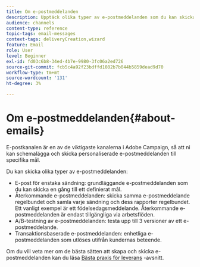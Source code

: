 ```yaml
---
title: Om e-postmeddelanden
description: Upptäck olika typer av e-postmeddelanden som du kan skicka med Adobe Campaign.
audience: channels
content-type: reference
topic-tags: email-messages
context-tags: deliveryCreation,wizard
feature: Email
role: User
level: Beginner
exl-id: fd03c6b8-34ed-4b7e-9980-3fc06a2ed726
source-git-commit: fcb5c4a92f23bdffd1082b7b044b5859dead9d70
workflow-type: tm+mt
source-wordcount: '131'
ht-degree: 3%

---
```


# Om e-postmeddelanden{#about-emails}

E-postkanalen är en av de viktigaste kanalerna i Adobe Campaign, så att ni kan schemalägga och skicka personaliserade e-postmeddelanden till specifika mål.

Du kan skicka olika typer av e-postmeddelanden:

* E-post för enstaka sändning: grundläggande e-postmeddelanden som du kan skicka en gång till ett definierat mål.
* Återkommande e-postmeddelanden: skicka samma e-postmeddelande regelbundet och samla varje sändning och dess rapporter regelbundet. Ett vanligt exempel är ett födelsedagsmeddelande. Återkommande e-postmeddelanden är endast tillgängliga via arbetsflöden.
* A/B-testning av e-postmeddelanden: testa upp till 3 versioner av ett e-postmeddelande.
* Transaktionsbaserade e-postmeddelanden: enhetliga e-postmeddelanden som utlöses utifrån kundernas beteende.

Om du vill veta mer om de bästa sätten att skapa och skicka e-postmeddelanden kan du läsa [Bästa praxis för leverans](../../sending/using/delivery-best-practices.md) -avsnitt.
